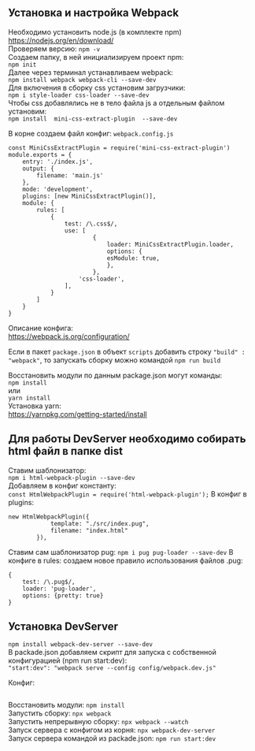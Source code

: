 ## Установка и настройка Webpack
Необходимо установить node.js (в комплекте npm)  
https://nodejs.org/en/download/  
Проверяем версию: ```npm -v```  
Создаем папку, в ней инициализируем проект npm:  
`npm init`  
Далее через терминал устанавливаем webpack:  
`npm install webpack webpack-cli --save-dev`  
Для включения в сборку css установим загрузчики:  
`npm i style-loader css-loader --save-dev`  
Чтобы css добавлялись не в тело файла js а отдельным файлом установим:  
`npm install  mini-css-extract-plugin  --save-dev`  

В корне создаем файл конфиг: `webpack.config.js`  
```
const MiniCssExtractPlugin = require('mini-css-extract-plugin')
module.exports = {
    entry: './index.js',
    output: {
        filename: 'main.js'
    },
    mode: 'development',
    plugins: [new MiniCssExtractPlugin()],
    module: {
        rules: [
            { 
                test: /\.css$/,
                use: [
                        {
                            loader: MiniCssExtractPlugin.loader,
                            options: {
                            esModule: true,
                            },
                        },
                    'css-loader',
                ], 
            }
        ]
    }
}
```
Описание конфига:  
https://webpack.js.org/configuration/  



Если в пакет `package.json` в объект `scripts` добавить строку `"build" : "webpack"`, то запускать сборку можно командой `npm run build`  

Восстановить модули по данным package.json могут команды:  
`npm install`  
или  
`yarn install`  
Установка yarn:  
https://yarnpkg.com/getting-started/install  

## Для работы DevServer необходимо собирать html файл в папке dist
Ставим шаблонизатор:  
`npm i html-webpack-plugin --save-dev`  
Добавляем в конфиг константу:  
`const HtmlWebpackPlugin = require('html-webpack-plugin');` 
В конфиг в plugins:  
```
new HtmlWebpackPlugin({
            template: "./src/index.pug",
            filename: "index.html"
        }),
```  

Ставим сам шаблонизатор pug:
`npm i pug pug-loader --save-dev`
В конфиге в rules: создаем новое правило использования файлов .pug:
```
{
    test: /\.pug$/,
    loader: 'pug-loader',
    options: {pretty: true}
}
```






## Установка DevServer
`npm install webpack-dev-server --save-dev`  
В packade.json добавляем скрипт для запуска с собственной конфигурацией (npm run start:dev):  
`"start:dev": "webpack serve --config config/webpack.dev.js"`

Конфиг:  
```

```
Восстановить модули: `npm install`  
Запустить сборку: `npx webpack`  
Запустить непрерывную сборку: `npx webpack --watch`   
Запуск сервера с конфигом из корня: `npx webpack-dev-server`  
Запуск сервера командой из packade.json: `npm run start:dev`  


[//]: # (# Text // как <h1> ### Text // как <h3>)
[//]: # (Два пробела в конце строки - перенос строки)
[//]: # (1. 2. 3. // авт. создают нумерованный список)
[//]: # (**Text** // <b>)
[//]: # (`Text` // Выделить жетым как одну строку кода)
[//]: # (```Text``` // <code> - блок кода)
[//]: # (https://github.com/sandino/Markdown-Cheatsheet.git)
